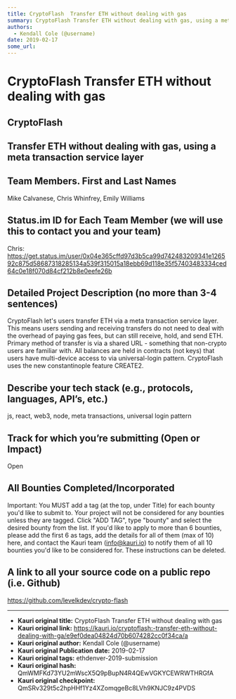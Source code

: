 ```yaml
---
title: CryptoFlash  Transfer ETH without dealing with gas
summary: CryptoFlash Transfer ETH without dealing with gas, using a meta transaction service layer Team Members. First and Last Names Mike Calvanese, Chris Whinfrey, Emily Williams Status.im ID for Each Team Member (we will use this to contact you and your team) Chris- https-//get.status.im/user/0x04e365cffd97d3b5ca99d742483209341e126592c875d58687318285134a539f315015a18ebb69d118e35f57403483334ced64c0e18f070d84cf212b8e0eefe26b Detailed Project Description (no more than 3-4 sentences) CryptoFlash lets user
authors:
  - Kendall Cole (@username)
date: 2019-02-17
some_url: 
---
```


# CryptoFlash  Transfer ETH without dealing with gas


## CryptoFlash


## Transfer ETH without dealing with gas, using a meta transaction service layer


## Team Members. First and Last Names
Mike Calvanese,
Chris Whinfrey,
Emily Williams


## Status.im ID for Each Team Member (we will use this to contact you and your team)

Chris:
https://get.status.im/user/0x04e365cffd97d3b5ca99d742483209341e126592c875d58687318285134a539f315015a18ebb69d118e35f57403483334ced64c0e18f070d84cf212b8e0eefe26b

## Detailed Project Description (no more than 3-4 sentences)

CryptoFlash let's users transfer ETH via a meta transaction service layer. This means users sending and receiving transfers do not need to deal with the overhead of paying gas fees, but can still receive, hold, and send ETH. Primary method of transfer is via a shared URL - something that non-crypto users are familiar with. All balances are held in contracts (not keys) that users have multi-device access to via universal-login pattern. CryptoFlash uses the new constantinople feature CREATE2.


## Describe your tech stack (e.g., protocols, languages, API’s, etc.)
js, react, web3, node, meta transactions, universal login pattern

## Track for which you’re submitting (Open or Impact)
Open

## All Bounties Completed/Incorporated

Important: You MUST add a tag (at the top, under Title) for each bounty you'd like to submit to. Your project will not be considered for any bounties unless they are tagged. Click "ADD TAG", type  "bounty" and select the desired bounty from the list. If you'd like to apply to more than 6 bounties, please add the first 6 as tags, add the details for all of them (max of 10) here, and contact the Kauri team (info@kauri.io) to notify them of all 10 bounties you'd like to be considered for. These instructions can be deleted.

## A link to all your source code on a public repo (i.e. Github)
https://github.com/levelkdev/crypto-flash







---

- **Kauri original title:** CryptoFlash  Transfer ETH without dealing with gas
- **Kauri original link:** https://kauri.io/cryptoflash:-transfer-eth-without-dealing-with-ga/e9ef0dea04824d70b6074282cc0f34ca/a
- **Kauri original author:** Kendall Cole (@username)
- **Kauri original Publication date:** 2019-02-17
- **Kauri original tags:** ethdenver-2019-submission
- **Kauri original hash:** QmWMFKd73YU2mWscX5Q9pBupN4R4QEwVGKYCEWRWTHRGfA
- **Kauri original checkpoint:** QmSRv329t5c2hpHHf1Yz4XZomqgeBc8LVh9KNJC9z4PVDS



